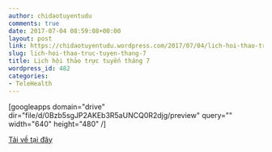 ```yaml
---
author: chidaotuyentudu
comments: true
date: 2017-07-04 08:59:08+00:00
layout: post
link: https://chidaotuyentudu.wordpress.com/2017/07/04/lich-hoi-thao-truc-tuyen-thang-7/
slug: lich-hoi-thao-truc-tuyen-thang-7
title: Lịch hội thảo trực tuyến tháng 7
wordpress_id: 482
categories:
- TeleHealth
---
```


<!-- more -->

[googleapps domain="drive" dir="file/d/0Bzb5sgJP2AKEb3R5aUNCQ0R2djg/preview" query="" width="640" height="480" /]

[Tải về tại đây](https://drive.google.com/file/d/0Bzb5sgJP2AKEb3R5aUNCQ0R2djg/view?usp=sharing)
